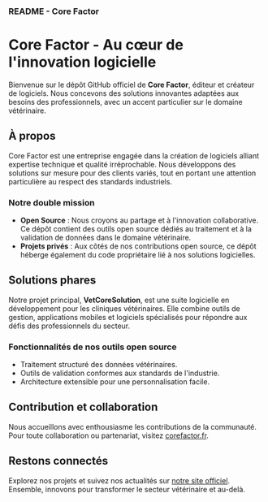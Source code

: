 ### README - Core Factor

# Core Factor - Au cœur de l'innovation logicielle

Bienvenue sur le dépôt GitHub officiel de **Core Factor**, éditeur et créateur de logiciels. Nous concevons des solutions innovantes adaptées aux besoins des professionnels, avec un accent particulier sur le domaine vétérinaire.

## À propos

Core Factor est une entreprise engagée dans la création de logiciels alliant expertise technique et qualité irréprochable. Nous développons des solutions sur mesure pour des clients variés, tout en portant une attention particulière au respect des standards industriels.

### Notre double mission

- **Open Source** : Nous croyons au partage et à l'innovation collaborative. Ce dépôt contient des outils open source dédiés au traitement et à la validation de données dans le domaine vétérinaire.
- **Projets privés** : Aux côtés de nos contributions open source, ce dépôt héberge également du code propriétaire lié à nos solutions logicielles.

## Solutions phares

Notre projet principal, **VetCoreSolution**, est une suite logicielle en développement pour les cliniques vétérinaires. Elle combine outils de gestion, applications mobiles et logiciels spécialisés pour répondre aux défis des professionnels du secteur.

### Fonctionnalités de nos outils open source

- Traitement structuré des données vétérinaires.
- Outils de validation conformes aux standards de l'industrie.
- Architecture extensible pour une personnalisation facile.

## Contribution et collaboration

Nous accueillons avec enthousiasme les contributions de la communauté. Pour toute collaboration ou partenariat, visitez [corefactor.fr](https://corefactor.fr/).

## Restons connectés

Explorez nos projets et suivez nos actualités sur [notre site officiel](https://corefactor.fr/). Ensemble, innovons pour transformer le secteur vétérinaire et au-delà.

